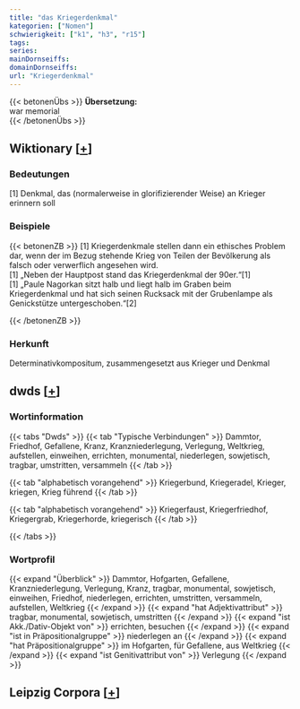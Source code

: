 ```yaml
---
title: "das Kriegerdenkmal"
kategorien: ["Nomen"]
schwierigkeit: ["k1", "h3", "r15"]
tags:
series:
mainDornseiffs:
domainDornseiffs:
url: "Kriegerdenkmal"
---
```


{{< betonenÜbs >}}
**Übersetzung:**  
war memorial  
{{< /betonenÜbs >}}

## Wiktionary [[+](https://de.wiktionary.org/wiki/Kriegerdenkmal)]

### Bedeutungen
[1] Denkmal, das (normalerweise in glorifizierender Weise) an Krieger erinnern soll  

### Beispiele
{{< betonenZB >}}
[1] Kriegerdenkmale stellen dann ein ethisches Problem dar, wenn der im Bezug stehende Krieg von Teilen der Bevölkerung als falsch oder verwerflich angesehen wird.  
[1] „Neben der Hauptpost stand das Kriegerdenkmal der 90er.“[1]  
[1] „Paule Nagorkan sitzt halb und liegt halb im Graben beim Kriegerdenkmal und hat sich seinen Rucksack mit der Grubenlampe als Genickstütze untergeschoben.“[2]  

{{< /betonenZB >}}
### Herkunft
Determinativkompositum, zusammengesetzt aus Krieger und Denkmal  



## dwds [[+](https://www.dwds.de/wb/Kriegerdenkmal)]

### Wortinformation
{{< tabs "Dwds" >}}
{{< tab "Typische Verbindungen" >}}
Dammtor, Friedhof, Gefallene, Kranz, Kranzniederlegung, Verlegung, Weltkrieg, aufstellen, einweihen, errichten, monumental, niederlegen, sowjetisch, tragbar, umstritten, versammeln
{{< /tab >}}

{{< tab "alphabetisch vorangehend" >}}
Kriegerbund, Kriegeradel, Krieger, kriegen, Krieg führend
{{< /tab >}}

{{< tab "alphabetisch vorangehend" >}}
Kriegerfaust, Kriegerfriedhof, Kriegergrab, Kriegerhorde, kriegerisch
{{< /tab >}}

{{< /tabs >}}

### Wortprofil
{{< expand "Überblick" >}} Dammtor, Hofgarten, Gefallene, Kranzniederlegung, Verlegung, Kranz, tragbar, monumental, sowjetisch, einweihen, Friedhof, niederlegen, errichten, umstritten, versammeln, aufstellen, Weltkrieg {{< /expand >}}
{{< expand "hat Adjektivattribut" >}} tragbar, monumental, sowjetisch, umstritten {{< /expand >}}
{{< expand "ist Akk./Dativ-Objekt von" >}} errichten, besuchen {{< /expand >}}
{{< expand "ist in Präpositionalgruppe" >}} niederlegen an {{< /expand >}}
{{< expand "hat Präpositionalgruppe" >}} im Hofgarten, für Gefallene, aus Weltkrieg {{< /expand >}}
{{< expand "ist Genitivattribut von" >}} Verlegung {{< /expand >}}

## Leipzig Corpora [[+](https://corpora.uni-leipzig.de/en/res?word=Kriegerdenkmal&corpusId=deu_newscrawl-public_2018)]


